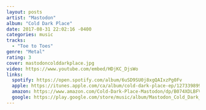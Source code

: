 ```yaml
---
layout: posts
artist: "Mastodon"
album: "Cold Dark Place"
date: 2017-08-31 22:02:16 -0400
categories: music
tracks:
  - "Toe to Toes"
genre: "Metal"
rating: 3
cover: mastodoncolddarkplace.jpg
video: https://www.youtube.com/embed/HDjKC_DjsWo
links:
  spotify: https://open.spotify.com/album/6uSD9SU0j8xgQAIxzPg0Fv
  apple: https://itunes.apple.com/ca/album/cold-dark-place-ep/1273398991
  amazon: https://www.amazon.com/Cold-Dark-Place-Mastodon/dp/B074XDLBFV/
  google: https://play.google.com/store/music/album/Mastodon_Cold_Dark_Place?id=Baito72r4yzkusxzojhepj3xph4&hl=en
---
```



